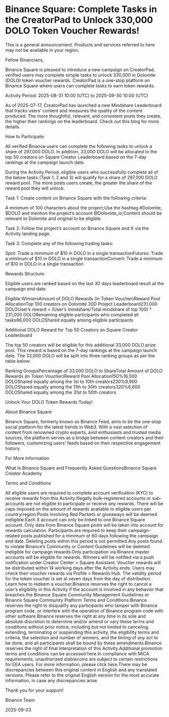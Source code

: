 # Binance Square: Complete Tasks in the CreatorPad to Unlock 330,000 DOLO Token Voucher Rewards!

This is a general announcement. Products and services referred to here may not be available in your region. 

Fellow Binancians,

Binance Square is pleased to introduce a new campaign on CreatorPad, verified users may complete simple tasks to unlock 330,000 in Dolomite (DOLO) token voucher rewards. CreatorPad is a one-stop platform on Binance Square where users can complete tasks to earn token rewards.

Activity Period: 2025-08-31 10:00 (UTC) to 2025-09-30 10:00 (UTC)

As of 2025-07-17, CreatorPad has launched a new Mindshare Leaderboard that tracks users’ content and measures the quality of the content produced. The more thoughtful, relevant, and consistent posts they create, the higher their rankings on the leaderboard. Check out this blog for more details. 

How to Participate:

All verified Binance users can complete the following tasks to unlock a share of 297,000 DOLO. In addition, 33,000 DOLO will be allocated to the top 50 creators on Square Creator Leaderboard based on the 7-day rankings at the campaign launch date.

During the Activity Period, eligible users who successfully complete all of the below tasks (Task 1, 2 and 3) will qualify for a share of 297,000 DOLO reward pool. The more posts users create, the greater the share of the reward pool they will unlock.

Task 1: Create content on Binance Square with the following criteria: 

A minimum of 100 characters about the project;Use the hashtag #Dolomite, $DOLO and mention the project’s account @Dolomite_io;Content should be relevant to Dolomite and original to be eligible.

Task 2: Follow the project’s account on Binance Square and X via the Activity landing page. 

Task 3: Complete any of the following trading tasks: 

Spot: Trade a minimum of $10 in DOLO in a single transactionFutures: Trade a minimum of $10 in DOLO in a single transactionConvert: Trade a minimum of $10 in DOLO in a single transaction

Rewards Structure: 

Eligible users are ranked based on the last 30 days leaderboard result at the campaign end date.

Eligible WinnersAmount of DOLO Rewards (in Token Voucher)Reward Pool AllocationTop 100 creators on Dolomite 30D Project Leaderboard231,000 DOLOUser’s reward = (User’s mindshare/Total mindshare of top 100) * 231,000 DOLORemaining eligible participants who completed all tasks66,000 DOLOShared equally among eligible participants

Additional DOLO Reward for Top 50 Creators on Square Creator Leaderboard

The top 50 creators will be eligible for this additional 33,000 DOLO prize pool. This reward is based on the 7-day rankings at the campaign launch date. The 33,000 DOLO will be split into three ranking groups as per the table below:

Ranking GroupsPercentage of 33,000 DOLO to ShareTotal Amount of DOLO Rewards (in Token Voucher)Reward Pool Allocation150%16,500 DOLOShared equally among the 1st to 10th creators230%9,900 DOLOShared equally among the 11th to 30th creators320%6,600 DOLOShared equally among the 31st to 50th creators

Unlock Your DOLO Token Rewards Today! 

About Binance Square

Binance Square, formerly known as Binance Feed, aims to be the one-stop social platform for the latest trends in Web3. With a vast selection of content from renowned crypto experts, avid enthusiasts and trusted media sources, the platform serves as a bridge between content creators and their followers, customizing users’ feeds based on their respective engagement history.

For More Information

What Is Binance Square and Frequently Asked QuestionsBinance Square Creator Academy

Terms and Conditions

All eligible users are required to complete account verification (KYC) to receive rewards from this Activity.Illegally bulk-registered accounts or sub-accounts are not eligible to participate or receive any rewards. There will be caps imposed on the amount of rewards available to eligible users per country/region.Posts involving Red Packets or giveaways will be deemed ineligible.Each X account can only be linked to one Binance Square account. Only data from Binance Square posts will be taken into account for rewards calculation. Participants are required to keep their campaign-related posts published for a minimum of 60 days following the campaign end date. Deleting posts within this period is not permitted.Any posts found to violate Binance’s Community or Content Guidelines will be deemed ineligible for campaign rewards.Only participation via Binance master accounts will be eligible for rewards. Winners will be notified via a push notification under Creator Center > Square Assistant. Voucher rewards will be distributed within 14 working days after the Activity ends. Users may check their voucher rewards via Profile > Rewards Hub. The validity period for the token voucher is set at seven days from the day of distribution. Learn how to redeem a voucher.Binance reserves the right to cancel a user’s eligibility in this Activity if the account is involved in any behavior that breaches the Binance Square Community Management Guidelines or Binance Square Community Platform Terms and Conditions.Binance reserves the right to disqualify any participants who tamper with Binance program code, or interfere with the operation of Binance program code with other software.Binance reserves the right at any time in its sole and absolute discretion to determine and/or amend or vary these terms and conditions without prior notice, including but not limited to canceling, extending, terminating or suspending this activity, the eligibility terms and criteria, the selection and number of winners, and the timing of any act to be done, and all participants shall be bound by these amendments.Binance reserves the right of final interpretation of this Activity.Additional promotion terms and conditions can be accessed here.In compliance with MiCA requirements, unauthorized stablecoins are subject to certain restrictions for EEA users. For more information, please click here.There may be discrepancies between this original content in English and any translated versions. Please refer to the original English version for the most accurate information, in case any discrepancies arise.

Thank you for your support!

Binance Team

2025-09-03